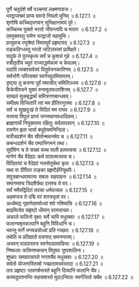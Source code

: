 
पूर्णे चतुर्दशे वर्षे पञ्चम्यां लक्ष्मणाग्रजः।  
भरद्वाजश्रमं प्राप्य ववन्दे नियतो मुनिम् ॥ 6.127.1 ॥   
शृणोषि कच्चिद्भगवन् सुभिक्षानामयं पुरे।  
कच्चिच्च युक्तो भरतो जीवन्त्यपि च मातरः ॥ 6.127.2 ॥   
एवमुक्तस्तु रामेण भरद्वाजो महामुनिः।  
प्रत्युवाच रघुश्रेष्ठं स्मितपूर्वं प्रहृष्टवत् ॥ 6.127.3 ॥   
पङ्कदिग्धस्तु भरतो जटिलस्त्वां प्रतीक्षते।  
पादुके ते पुरस्कृत्य सर्वं च कुशलं गृहे ॥ 6.127.4 ॥   
स्त्रीतृतीयं च्युतं राज्याद्धर्मकामं च केवलम्।  
पदातिं त्यक्तसर्वस्वं पितुर्वचनकारिणम् ॥ 6.127.5 ॥   
सर्वभोगैः परित्यक्तं स्वर्गच्युतमिवामरम्।  
दृष्ट्वा तु करुणा पूर्वं ममासीत् समितिञ्जय ॥ 6.127.6 ॥   
कैकेयीवचने युक्तं वन्यमूलफलाशिनम् ॥ 6.127.7 ॥   
साम्प्रतं सुसमृद्धार्थं समित्रगणबान्धवम्।  
समीक्ष्य विजितारिं त्वां मम प्रीतिरनुत्तमा ॥ 6.127.8 ॥   
सर्वं च सुखदुःखं ते विदितं मम राघव ॥ 6.127.9 ॥   
यत्त्वया विपुलं प्राप्तं जनस्थानवधादिकम्।  
ब्राह्मणार्थे नियुक्तस्य रक्षितुः सर्वतापसान् ॥ 6.127.10 ॥   
रावणेन हृता भार्या बभूवेयमनिन्दिता।  
मारीचदर्शनं चैव सीतोन्मथनमेव च ॥ 6.127.11 ॥   
कबन्धदर्शनं चैव पम्पाभिगमनं तथा।  
सुग्रीवेण च ते सख्यं यच्च वाली हतस्त्वया ॥ 6.127.12 ॥   
मार्गणं चैव वैदेह्याः कर्म वातात्मजस्य च।  
विदितायां च वैदेह्यां नलसेतुर्यथा कृतः ॥ 6.127.13 ॥   
यथा वा दीपिता लङ्का प्रहृष्टैर्हरियूथपैः।  
सपुत्रबान्धवामात्यः सबलः सहवाहनः ॥ 6.127.14 ॥   
समागमश्च त्रिदशैर्यथा दत्तश्च ते वरः।  
सर्वं ममैतद्विदितं तपसा धर्मवत्सल ॥ 6.127.15 ॥   
अहमप्यत्र ते दद्मि वरं शस्त्रभृतां वर।  
अर्ध्यमद्य गृहाणेदमयोध्यां श्वो गमिष्यसि ॥ 6.127.16 ॥   
बाढमित्येव संहृष्टो धीमान् वरमयाचत।  
अकाले फलिनो वृक्षाः सर्वे चापि मधुस्रवाः ॥ 6.127.17 ॥   
फलान्यमृतकल्पानि बहूनि विविधानि च।  
भवन्तु मार्गे भगवन्नयोध्यां प्रति गच्छतः ॥ 6.127.18 ॥   
तथेति च प्रतिज्ञाते वचनात् समनन्तरम्।  
अभवन् पादपास्तत्र स्वर्गपादपसन्निभाः ॥ 6.127.19 ॥   
निष्फलाः फलिनश्चासन् विपुष्पाः पुष्पशालिनः।  
शुष्काः समग्रपत्रास्ते नगाश्चैव मधुस्रवाः ॥ 6.127.20 ॥   
सर्वतो योजनास्तिस्रो गच्छतामभवंस्तदा ॥ 6.127.21 ॥   
ततः प्रहृष्टाः प्लवगर्षभास्ते बहूनि दिव्यानि फलानि चैव।  
कामादुपाश्नन्ति सहस्रशस्ते मुदाऽन्विताः स्वर्गजितो यथैव ॥ 6.127.22 ॥   
